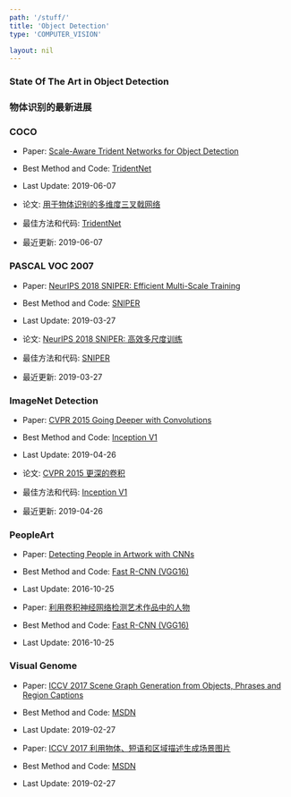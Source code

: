 ```yaml
---
path: '/stuff/'
title: 'Object Detection'
type: 'COMPUTER_VISION'

layout: nil
---
```


### State Of The Art in Object Detection  
### 物体识别的最新进展  

### COCO

* Paper: [Scale-Aware Trident Networks for Object Detection](https://arxiv.org/pdf/1901.01892v1.pdf)

* Best Method and Code: [TridentNet](https://github.com/tusimple/simpledet)

* Last Update: 2019-06-07

* 论文: [用于物体识别的多维度三叉戟网络](https://arxiv.org/pdf/1901.01892v1.pdf)

* 最佳方法和代码: [TridentNet](https://github.com/tusimple/simpledet)

* 最近更新: 2019-06-07

### PASCAL VOC 2007

* Paper: [NeurIPS 2018 SNIPER: Efficient Multi-Scale Training](https://arxiv.org/pdf/1805.09300v3.pdf)

* Best Method and Code: [SNIPER](https://github.com/MahyarNajibi/SNIPER)

* Last Update: 2019-03-27

* 论文: [NeurIPS 2018 SNIPER: 高效多尺度训练](https://arxiv.org/pdf/1805.09300v3.pdf)

* 最佳方法和代码: [SNIPER](https://github.com/MahyarNajibi/SNIPER)

* 最近更新: 2019-03-27

### ImageNet Detection

* Paper: [CVPR 2015 Going Deeper with Convolutions](https://arxiv.org/pdf/1409.4842v1.pdf)

* Best Method and Code: [Inception V1](https://github.com/tensorflow/models/tree/master/research/slim)

* Last Update: 2019-04-26

* 论文: [CVPR 2015 更深的卷积](https://arxiv.org/pdf/1409.4842v1.pdf)

* 最佳方法和代码: [Inception V1](https://github.com/tensorflow/models/tree/master/research/slim)

* 最近更新: 2019-04-26

### PeopleArt

* Paper: [Detecting People in Artwork with CNNs](https://arxiv.org/pdf/1610.08871v1.pdf)

* Best Method and Code: [Fast R-CNN (VGG16)](https://github.com/BathVisArtData/PeopleArt)

* Last Update: 2016-10-25

* Paper: [利用卷积神经网络检测艺术作品中的人物](https://arxiv.org/pdf/1610.08871v1.pdf)

* Best Method and Code: [Fast R-CNN (VGG16)](https://github.com/BathVisArtData/PeopleArt)

* Last Update: 2016-10-25

### Visual Genome

* Paper: [ICCV 2017 Scene Graph Generation from Objects, Phrases and Region Captions](https://arxiv.org/pdf/1707.09700v2.pdf)

* Best Method and Code: [MSDN](https://github.com/yikang-li/MSDN)

* Last Update: 2019-02-27

* Paper: [ICCV 2017 利用物体、短语和区域描述生成场景图片](https://arxiv.org/pdf/1707.09700v2.pdf)

* Best Method and Code: [MSDN](https://github.com/yikang-li/MSDN)

* Last Update: 2019-02-27

